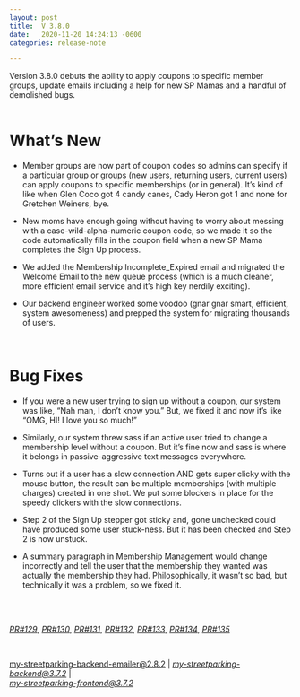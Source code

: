 ```yaml
---
layout: post
title:  V 3.8.0
date:   2020-11-20 14:24:13 -0600
categories: release-note

---
```

Version 3.8.0  debuts the ability to apply coupons to specific member groups, update emails including a help for new SP Mamas and a handful of demolished bugs. 
<br/><br/>


# What’s New
- Member groups are now part of coupon codes so admins can specify if a particular group or groups (new users, returning users, current users) can apply coupons to specific memberships (or in general). It’s kind of like when Glen Coco got 4 candy canes, Cady Heron got 1 and none for Gretchen Weiners, bye. 

- New moms have enough going without having to worry about messing with a case-wild-alpha-numeric coupon code, so we made it so the code automatically fills in the coupon field when a new SP Mama completes the Sign Up process. 

- We added the Membership Incomplete_Expired email and migrated the Welcome Email to the new queue process (which is a much cleaner, more efficient email service and it’s high key nerdily exciting). 

- Our backend engineer worked some voodoo (gnar gnar smart, efficient, system awesomeness) and prepped the system for migrating thousands of users. 

<br/>

# Bug Fixes
- If you were a new user trying to sign up without a coupon, our system was like, “Nah man, I don’t know you.” But, we fixed it and now it’s like “OMG, HI! I love you so much!” 

- Similarly, our system threw sass if an active user tried to change a membership level without a coupon. But it’s fine now and sass is where it belongs in passive-aggressive text messages everywhere. 

- Turns out if a user has a slow connection AND gets super clicky with the mouse button, the result can be multiple memberships (with multiple charges) created in one shot. We put some blockers in place for the speedy clickers with the slow connections. 

- Step 2 of the Sign Up stepper got sticky and, gone unchecked could have produced some user stuck-ness. But it has been checked and Step 2 is now unstuck. 

- A summary paragraph in Membership Management would change incorrectly and tell the user that the membership they wanted was actually the membership they had. Philosophically, it wasn’t so bad, but technically it was a problem, so we fixed it. 

<br/>
  

<br/>


*[PR#129](https://github.com/streetparking/my-streetparking/pull/129)*, *[PR#130](https://github.com/streetparking/my-streetparking/pull/130)*, *[PR#131](https://github.com/streetparking/my-streetparking/pull/131)*, *[PR#132](https://github.com/streetparking/my-streetparking/pull/132)*, *[PR#133](https://github.com/streetparking/my-streetparking/pull/133)*, *[PR#134](https://github.com/streetparking/my-streetparking/pull/134)*, *[PR#135](https://github.com/streetparking/my-streetparking/pull/135)*   
  

<br/>

my-streetparking-backend-emailer@2.8.2 \| *[my-streetparking-backend@3.7.2](https://github.com/streetparking/my-streetparking/blob/development/packages/my-streetparking-backend/CHANGELOG.md)* \| <br> *[my-streetparking-frontend@3.7.2](https://github.com/streetparking/my-streetparking/blob/development/packages/my-streetparking-frontend/CHANGELOG.md)* 



 
 
 